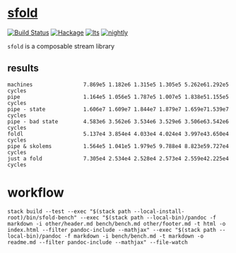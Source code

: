 [sfold](https://github.com/tonyday567/sfold)
============================================

[![Build
Status](https://travis-ci.org/tonyday567/sfold.svg)](https://travis-ci.org/tonyday567/sfold)
[![Hackage](https://img.shields.io/hackage/v/sfold.svg)](https://hackage.haskell.org/package/sfold)
[![lts](https://www.stackage.org/package/sfold/badge/lts)](http://stackage.org/lts/package/sfold)
[![nightly](https://www.stackage.org/package/sfold/badge/nightly)](http://stackage.org/nightly/package/sfold)

`sfold` is a composable stream library

results
-------

    machines                7.869e5 1.182e6 1.315e5 1.305e5 5.262e61.292e5 cycles
    pipe                    1.164e5 1.056e5 1.787e5 1.007e5 1.838e51.155e5 cycles
    pipe - state            1.606e7 1.609e7 1.844e7 1.879e7 1.659e71.539e7 cycles
    pipe - bad state        4.583e6 3.562e6 3.534e6 3.529e6 3.506e63.542e6 cycles
    foldl                   5.137e4 3.854e4 4.033e4 4.024e4 3.997e43.650e4 cycles
    pipe & skolems          1.564e5 1.041e5 1.979e5 9.788e4 8.823e59.727e4 cycles
    just a fold             7.305e4 2.534e4 2.528e4 2.573e4 2.559e42.225e4 cycles

workflow
========

    stack build --test --exec "$(stack path --local-install-root)/bin/sfold-bench" --exec "$(stack path --local-bin)/pandoc -f markdown -i other/header.md bench/bench.md other/footer.md -t html -o index.html --filter pandoc-include --mathjax" --exec "$(stack path --local-bin)/pandoc -f markdown -i bench/bench.md -t markdown -o readme.md --filter pandoc-include --mathjax" --file-watch

